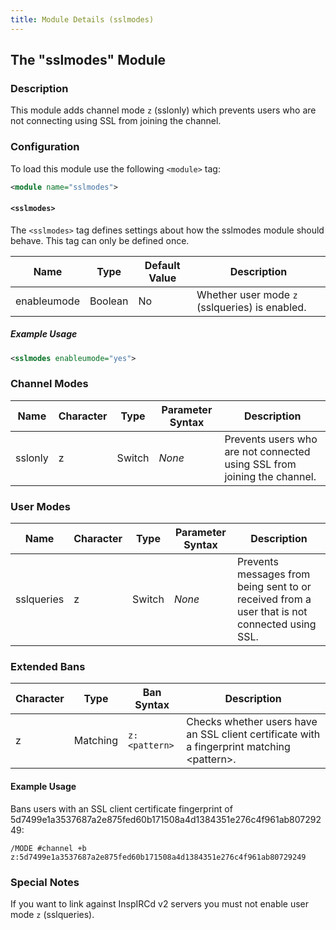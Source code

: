 ```yaml
---
title: Module Details (sslmodes)
---
```


## The "sslmodes" Module

### Description

This module adds channel mode `z` (sslonly) which prevents users who are not connecting using SSL from joining the channel.

### Configuration

To load this module use the following `<module>` tag:

```xml
<module name="sslmodes">
```

#### `<sslmodes>`

The `<sslmodes>` tag defines settings about how the sslmodes module should behave. This tag can only be defined once.

Name        | Type    | Default Value | Description
----------- | ------- | ------------- | -----------
enableumode | Boolean | No            | Whether user mode `z` (sslqueries) is enabled.

##### Example Usage

```xml
<sslmodes enableumode="yes">
```

### Channel Modes

Name    | Character | Type   | Parameter Syntax | Description
------- | --------- | ------ | ---------------- | -----------
sslonly | z         | Switch | *None*           | Prevents users who are not connected using SSL from joining the channel.

### User Modes

Name       | Character | Type   | Parameter Syntax | Description
---------- | --------- | ------ | ---------------- | -----------
sslqueries | z         | Switch | *None*           | Prevents messages from being sent to or received from a user that is not connected using SSL.

### Extended Bans

Character | Type     | Ban Syntax    | Description
--------- | -------- | ------------- | -----------
z         | Matching | `z:<pattern>` | Checks whether users have an SSL client certificate with a fingerprint matching &lt;pattern&gt;.

#### Example Usage

Bans users with an SSL client certificate fingerprint of 5d7499e1a3537687a2e875fed60b171508a4d1384351e276c4f961ab80729249:

```plaintext
/MODE #channel +b z:5d7499e1a3537687a2e875fed60b171508a4d1384351e276c4f961ab80729249
```

### Special Notes

If you want to link against InspIRCd v2 servers you must not enable user mode `z` (sslqueries).
